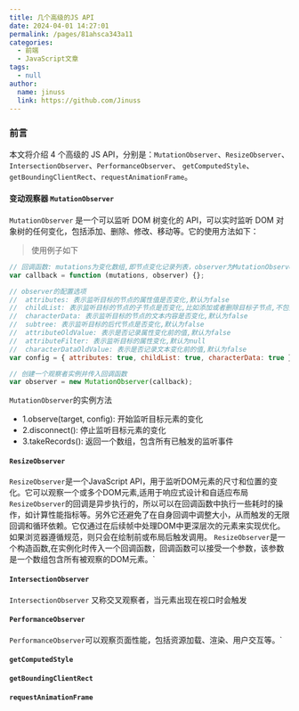 ```yaml
---
title: 几个高级的JS API
date: 2024-04-01 14:27:01
permalink: /pages/81ahsca343a11
categories:
  - 前端
  - JavaScript文章
tags:
  - null
author:
  name: jinuss
  link: https://github.com/Jinuss
---
```


### 前言

本文将介绍 4 个高级的 JS API，分别是：`MutationObserver`、`ResizeObserver`、`IntersectionObserver`、`PerformanceObserver`、 `getComputedStyle`、`getBoundingClientRect`、`requestAnimationFrame`。

#### 变动观察器 `MutationObserver`

`MutationObserver` 是一个可以监听 DOM 树变化的 API，可以实时监听 DOM 对象树的任何变化，包括添加、删除、修改、移动等。它的使用方法如下：

> 使用例子如下
```js
// 回调函数: mutations为变化数组,即节点变化记录列表，observer为MutationObserver对象
var callback = function (mutations, observer) {};

// observer的配置选项
//  attributes: 表示监听目标的节点的属性值是否变化,默认为false
//  childList: 表示监听目标的节点的子节点是否变化,比如添加或者删除目标子节点,不包括修改子节点以及子节点后代的变化,默认为false,
//  characterData: 表示监听目标的节点的文本内容是否变化,默认为false
//  subtree: 表示监听目标的后代节点是否变化,默认为false
//  attributeOldValue: 表示是否记录属性变化前的值,默认为false
//  attributeFilter: 表示监听目标的属性变化,默认为null
//  characterDataOldValue: 表示是否记录文本变化前的值,默认为false
var config = { attributes: true, childList: true, characterData: true };

// 创建一个观察者实例并传入回调函数
var observer = new MutationObserver(callback);


```

`MutationObserver`的实例方法
  - 1.observe(target, config): 开始监听目标元素的变化
  - 2.disconnect(): 停止监听目标元素的变化
  - 3.takeRecords(): 返回一个数组，包含所有已触发的监听事件

#### `ResizeObserver`
`ResizeObserver`是一个JavaScript API，用于监听DOM元素的尺寸和位置的变化。它可以观察一个或多个DOM元素,适用于响应式设计和自适应布局
`ResizeObserver`的回调是异步执行的，所以可以在回调函数中执行一些耗时的操作，如计算性能指标等。另外它还避免了在自身回调中调整大小，从而触发的无限回调和循环依赖。它仅通过在后续帧中处理DOM中更深层次的元素来实现优化。如果浏览器遵循规范，则只会在绘制前或布局后触发调用。
`ResizeObserver`是一个构造函数,在实例化时传入一个回调函数，回调函数可以接受一个参数，该参数是一个数组包含所有被观察的DOM元素。`

#### `IntersectionObserver`
`IntersectionObserver` 又称交叉观察者，当元素出现在视口时会触发

#### `PerformanceObserver`
`PerformanceObserver`可以观察页面性能，包括资源加载、渲染、用户交互等。`

#### `getComputedStyle`

#### `getBoundingClientRect`

#### `requestAnimationFrame`
